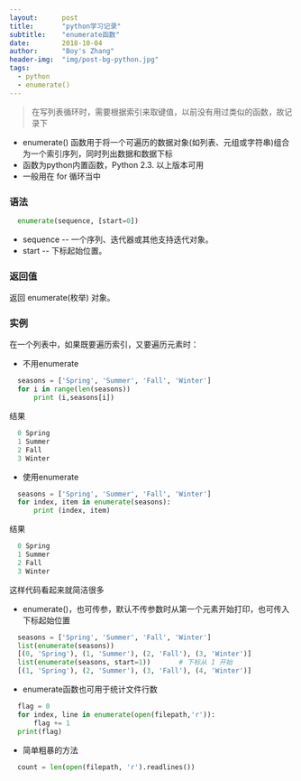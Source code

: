 ```yaml
---
layout:      post
title:       "python学习记录"
subtitle:    "enumerate函数"
date:        2018-10-04
author:      "Boy's Zhang"
header-img:  "img/post-bg-python.jpg"
tags:
  - python
  - enumerate()
---
```



> 在写列表循环时，需要根据索引来取键值，以前没有用过类似的函数，故记录下



- enumerate() 函数用于将一个可遍历的数据对象(如列表、元组或字符串)组合为一个索引序列，同时列出数据和数据下标
- 函数为python内置函数，Python 2.3. 以上版本可用
- 一般用在 for 循环当中

### 语法 
```python
  enumerate(sequence, [start=0])
```
- sequence -- 一个序列、迭代器或其他支持迭代对象。
- start -- 下标起始位置。

### 返回值

返回 enumerate(枚举) 对象。


### 实例

在一个列表中，如果既要遍历索引，又要遍历元素时：
- 不用enumerate

```python
  seasons = ['Spring', 'Summer', 'Fall', 'Winter']  
  for i in range(len(seasons))  
      print (i,seasons[i])  
```

结果

```python
  0 Spring
  1 Summer
  2 Fall
  3 Winter
```

- 使用enumerate

```python
  seasons = ['Spring', 'Summer', 'Fall', 'Winter']
  for index, item in enumerate(seasons):
      print (index, item)
```

结果

```python
  0 Spring
  1 Summer
  2 Fall
  3 Winter
```
这样代码看起来就简洁很多

- enumerate()，也可传参，默认不传参数时从第一个元素开始打印，也可传入下标起始位置

```python
  seasons = ['Spring', 'Summer', 'Fall', 'Winter']
  list(enumerate(seasons))
  [(0, 'Spring'), (1, 'Summer'), (2, 'Fall'), (3, 'Winter')]
  list(enumerate(seasons, start=1))       # 下标从 1 开始
  [(1, 'Spring'), (2, 'Summer'), (3, 'Fall'), (4, 'Winter')]
```

- enumerate函数也可用于统计文件行数

```python
  flag = 0
  for index, line in enumerate(open(filepath,'r')): 
      flag += 1
  print(flag)
```

- 简单粗暴的方法

```python
  count = len(open(filepath, 'r').readlines())
```


